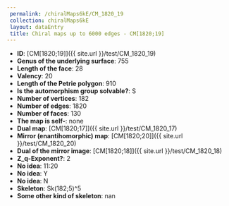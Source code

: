 ```yaml
--- 
 permalink: /chiralMaps6kE/CM_1820_19 
 collection: chiralMaps6kE
 layout: dataEntry
 title: Chiral maps up to 6000 edges - CM[1820;19]
---
```


- **ID**: [CM[1820;19]]({{ site.url }}/test/CM_1820_19)
- **Genus of the underlying surface**: 755
- **Length of the face**: 28
- **Valency**: 20
- **Length of the Petrie polygon**: 910
- **Is the automorphism group solvable?**: S
- **Number of vertices**: 182
- **Number of edges**: 1820
- **Number of faces**: 130
- **The map is self-**: none
- **Dual map**: [CM[1820;17]]({{ site.url }}/test/CM_1820_17)
- **Mirror (enantihomorphic) map**: [CM[1820;20]]({{ site.url }}/test/CM_1820_20)
- **Dual of the mirror image**: [CM[1820;18]]({{ site.url }}/test/CM_1820_18)
- **Z_q-Exponent?**: 2
- **No idea**:  11:20
- **No idea**: Y
- **No idea**: N
- **Skeleton**: Sk(182;5)^5
- **Some other kind of skeleton**: nan
